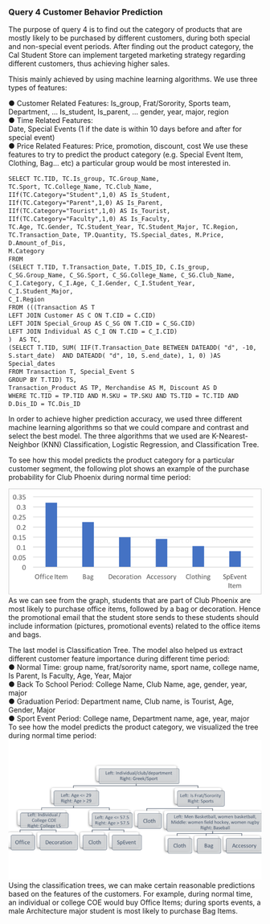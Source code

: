 ### Query 4 Customer Behavior Prediction

The purpose of query 4 is to find out the category of products that are mostly likely to be purchased by different customers, during both special and non-special event periods. After finding out the product category, the Cal Student Store can implement targeted marketing strategy regarding different customers, thus achieving higher sales. 

Thisis mainly achieved by using machine learning algorithms. We use three types of features:
    
●	Customer Related Features:
Is_group, Frat/Sorority, Sports team, Department, … Is_student, Is_parent, … gender, year, major, region  
●	Time Related Features:  
Date, Special Events (1 if the date is within 10 days before and after for special event)  
●	Price Related Features:
Price, promotion, discount, cost
We use these features to try to predict the product category (e.g. Special Event Item, Clothing, Bag... etc) a particular group would be most interested in. 

	SELECT TC.TID, TC.Is_group, TC.Group_Name, 
	TC.Sport, TC.College_Name, TC.Club_Name, 
	IIf(TC.Category="Student",1,0) AS Is_Student, IIf(TC.Category="Parent",1,0) AS Is_Parent, IIf(TC.Category="Tourist",1,0) AS Is_Tourist, IIf(TC.Category="Faculty",1,0) AS Is_Faculty,
	TC.Age, TC.Gender, TC.Student_Year, TC.Student_Major, TC.Region, TC.Transaction_Date, TP.Quantity, TS.Special_dates, M.Price, D.Amount_of_Dis,
	M.Category
	FROM 
	(SELECT T.TID, T.Transaction_Date, T.DIS_ID, C.Is_group,
	C_SG.Group_Name, C_SG.Sport, C_SG.College_Name, C_SG.Club_Name, 
	C_I.Category, C_I.Age, C_I.Gender, C_I.Student_Year, C_I.Student_Major, 
	C_I.Region
	FROM (((Transaction AS T 
	LEFT JOIN Customer AS C ON T.CID = C.CID) 
	LEFT JOIN Special_Group AS C_SG ON T.CID = C_SG.CID) 
	LEFT JOIN Individual AS C_I ON T.CID = C_I.CID)
	)  AS TC,
	(SELECT T.TID, SUM( IIF(T.Transaction_Date BETWEEN DATEADD( "d", -10, S.start_date)  AND DATEADD( "d", 10, S.end_date), 1, 0) )AS Special_dates
	FROM Transaction T, Special_Event S
	GROUP BY T.TID) TS,
	Transaction_Product AS TP, Merchandise AS M, Discount AS D
	WHERE TC.TID = TP.TID AND M.SKU = TP.SKU AND TS.TID = TC.TID AND D.Dis_ID = TC.Dis_ID
	
In order to achieve higher prediction accuracy, we used three different machine learning algorithms so that we could compare and contrast and select the best model. The three algorithms that we used are K-Nearest-Neighbor (KNN) Classification, Logistic Regression, and Classification Tree. 

To see how this model predicts the product category for a particular customer segment, the following plot shows an example of the purchase probability for Club Phoenix during normal time period:

![](../SQL_Queries/graphs/41.png)
As we can see from the graph, students that are part of Club Phoenix are most likely to purchase office items, followed by a bag or decoration. Hence the promotional email that the student store sends to these students should include information (pictures, promotional events) related to the office items and bags.

The last model is Classification Tree. The model also helped us extract different customer feature importance during different time period:  
●	Normal Time: group name, frat/sorority name, sport name, college name, Is Parent, Is Faculty, Age, Year, Major  
●	Back To School Period: College Name, Club Name, age, gender, year, major  
●	Graduation Period: Department name, Club name, is Tourist, Age, Gender, Major  
●	Sport Event Period: College name, Department name, age, year, major  
To see how the model predicts the product category, we visualized the tree during normal time period: 
![](../SQL_Queries/graphs/42.png) 
Using the classification trees, we can make certain reasonable predictions based on the features of the customers. For example, during normal time, an individual or college COE would buy Office Items; during sports events, a male Architecture major student is most likely to purchase Bag Items.




